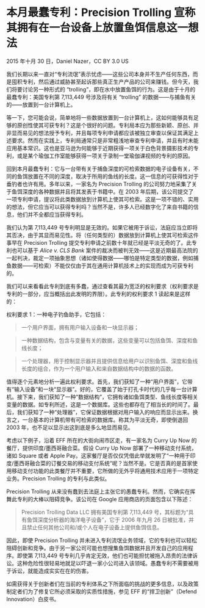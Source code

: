 # 本月最蠢专利：Precision Trolling 宣称其拥有在一台设备上放置鱼饵信息这一想法

2015 年十月 30 日，Daniel Nazer，CC BY 3.0 US

我们长期以来一直对“专利流氓”表示忧虑——这些公司本身并不生产任何东西，而是囤积专利，然后通过威胁甚至起诉那些真正生产产品的公司来赚钱。但今天，我们将要讨论另一种形式的 “trolling”，即在水中放置鱼饵的行为。这是由于十月的最蠢专利：美国专利第 7,113,449 号涉及将有关 “trolling” 的数据——与捕鱼有关的——放置到一台计算机上。

等一下，您可能会说，简单地将一些数据放置到一台计算机上，这如何能够具有足够的原创性使其可获专利？这是个很好的问题。专利局本应为那些新颖、原创、并非显而易见的想法授予专利，并且每项专利申请都应该被独立审查以保证其满足上述要求。然而在实践上，专利局通常只是非常粗浅地审查专利申请，并且有时未能应用基本常识。这也是亚马逊为何能够于近期获得一项关于白色背景摄影技术的专利，或是某个瑜伽工作室能够获得一项关于录制一堂瑜伽课视频的专利的原因。

回到本月最蠢专利：它与一台带有关于捕鱼深度的可检索数据的电子设备有关，不同的鱼饵放置在不同的深度，取决于所用的鱼线的长度。这一信息的可获得性对于垂钓者也许有用。多年以来，一家名为 Precision Trolling 的公司努力地采集了关于鱼饵深度的各种数据并且将其发表于书籍中。在 2003 年后期，该公司提交了一项专利申请，提议将此类数据放到计算机上使其可检索。这是一项不错的、实用的想法，但它应当可以获得专利吗？当然不是，许多人已经数字化了来自书籍的信息，他们并不全都应当获得专利。

我们认为第 7,113,449 号专利明显是无效的。如果它被用于诉讼，法庭应当立即将其否决，由于其显而易见性。将（任何类型的）数据放到计算机上使其可检索这件事早在 Precision Trolling 提交专利申请之前数十年就已经是平淡无奇的了。此专利也可以基于 _Alice v. CLS Bank_ 案件的裁决而被判无效——这是近期最高法院的一起判决，裁定一项抽象思想（诸如使得数据——哪怕是特定类型的数据，例如捕鱼数据——可检索）不能仅仅由于其在通用计算机技术上的实现而成为可获专利的。

我们可以来看看此专利到底有多蠢，通过查看其最为宽泛的权利要求（权利要求是专利的一部分，应当概括出此发明的界限）。此专利的权利要求 1 读起来是这样的：

权利要求 1：一种电子钓鱼助手，它包括：

> 一个用户界面，拥有用户输入设备和一块显示器；

> 一种数据结构，包含与变量有关的数据，这些变量可以包括鱼饵、深度和鱼线长度；

> 一个处理器，用于控制显示器并且提供信息给用户以识别鱼饵、深度和鱼线长度的组合，作为一个用户输入和来自数据结构中的数据的函数。

值得逐个元素地分析一遍此权利要求。首先，我们获知了一种“用户界面”，它带有“输入设备”和一块“显示器”。好的，它覆盖了始于打孔卡时代的几乎每一台计算机。接下来，我们获知了一种“数据结构”，它拥有诸如鱼饵类型、鱼线长度等相关变量的数据。如专利所述，这是一个数据库。这些也都存在了相当长的时间了。最后，我们获知了一种“处理器”，它保证数据根据对用户输入的响应而显示出来。换言之，一台基本的计算机带有可检索的数据库。称其为平淡无奇，即使倒退回 2003 年，也不足以显示出这到底是多么地显而易见。

考虑以下例子，沿着 EFF 所在的大街向闹市区走，有一家名为 Curry Up Now 的餐厅，提供印度/墨西哥融合菜。假设 Curry Up Now 部署了一种移动支付系统，诸如 Square 或者 Apple Pay。这家餐厅是否仅仅凭借此举就发明了“一种用于印度/墨西哥融合菜的订餐交易的移动支付系统”呢？当然不是。它是否真的是首家使用移动支付功能的此类餐厅并不重要，它所做的无外乎将通用技术应用于一项特定业务。Precision Trolling 的专利与此类似。

Precision Trolling 从来没有蠢到去法庭上主张它的愚蠢专利。然而，它确实在挥舞此专利的大棒以阻碍竞争。该公司在 Google 应用商店的页面包含以下陈述：

> Precision Trolling Data LLC 拥有美国专利第 7,113,449 号，其标题为“具有鱼饵深度分析器的海洋电子设备”，它于 2006 年九月 26 日被批准，并且禁止任何其他公司和/或个人在电子设备上提供鱼饵信息。

因此，即使 Precision Trolling 并未进入专利流氓业务领域，它的专利也可以轻松阻碍创新和竞争。由于另一家公司可能也想搜集鱼饵数据并且开发自己的应用程序。即使第 7,113,449 号专利几乎肯定无效，他们也可能担忧被拖入昂贵的法律诉讼。这种危险性很轻易地就足以吓退一家小公司进入该领域。愚蠢专利不需要被用于诉讼，就能造成实实在在的伤害。

如需获得关于创新者们在当前的专利体系之下所面临的挑战的更多信息，以及政策制定者们为了修复它所必须采取的实质性措施，参见 EFF 的“捍卫创新”（Defend Innovation）白皮书。
